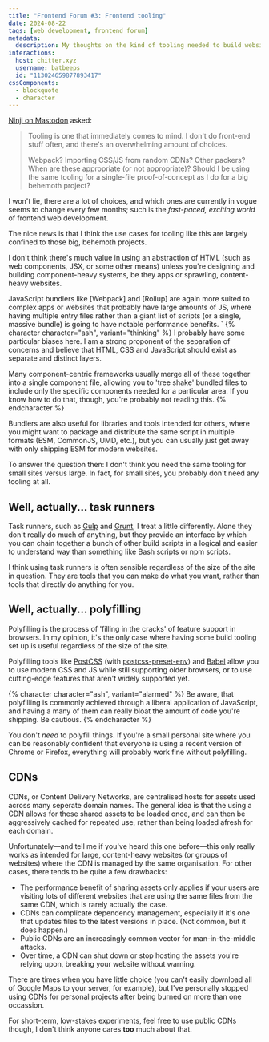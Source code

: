 ```yaml
---
title: "Frontend Forum #3: Frontend tooling"
date: 2024-08-22
tags: [web development, frontend forum]
metadata:
  description: My thoughts on the kind of tooling needed to build websites in 2024.
interactions:
  host: chitter.xyz
  username: batbeeps
  id: "113024659877893417"
cssComponents:
  - blockquote
  - character
---
```


[Ninji on Mastodon](https://wuffs.org/@Ninji) asked:

> Tooling is one that immediately comes to mind. I don't do front-end stuff often, and there's an overwhelming amount of choices.
>
> Webpack? Importing CSS/JS from random CDNs? Other packers? When are these appropriate (or not appropriate)? Should I be using the same tooling for a single-file proof-of-concept as I do for a big behemoth project?

I won't lie, there are a lot of choices, and which ones are currently in vogue seems to change every few months; such is the _fast-paced, exciting world_ of frontend web development.

The nice news is that I think the use cases for tooling like this are largely confined to those big, behemoth projects.

I don't think there's much value in using an abstraction of HTML (such as web components, JSX, or some other means) unless you're designing and building component-heavy systems, be they apps or sprawling, content-heavy websites.

JavaScript bundlers like [Webpack] and [Rollup] are again more suited to complex apps or websites that probably have large amounts of JS, where having multiple entry files rather than a giant list of scripts (or a single, massive bundle) is going to have notable performance benefits.
`
{% character character="ash", variant="thinking" %}
I probably have some particular biases here. I am a strong proponent of the separation of concerns and believe that HTML, CSS and JavaScript should exist as separate and distinct layers.

Many component-centric frameworks usually merge all of these together into a single component file, allowing you to 'tree shake' bundled files to include only the specific components needed for a particular area. If you know how to do that, though, you're probably not reading this.
{% endcharacter %}

Bundlers are also useful for libraries and tools intended for others, where you might want to package and distribute the same script in multiple formats (ESM, CommonJS, UMD, etc.), but you can usually just get away with only shipping ESM for modern websites.

To answer the question then: I don't think you need the same tooling for small sites versus large. In fact, for small sites, you probably don't need any tooling at all.

## Well, actually... task runners

Task runners, such as [Gulp](https://gulpjs.com) and [Grunt](https://gruntjs.com/), I treat a little differently. Alone they don't really do much of anything, but they provide an interface by which you can chain together a bunch of other build scripts in a logical and easier to understand way than something like Bash scripts or npm scripts.

I think using task runners is often sensible regardless of the size of the site in question. They are tools that you can make do what you want, rather than tools that directly do anything for you.

## Well, actually... polyfilling

Polyfilling is the process of 'filling in the cracks' of feature support in browsers. In my opinion, it's the only case where having some build tooling set up is useful regardless of the size of the site.

Polyfilling tools like [PostCSS](https://postcss.org/) (with [postcss-preset-env](https://preset-env.cssdb.org/)) and [Babel](https://babeljs.io/) allow you to use modern CSS and JS while still supporting older browsers, or to use cutting-edge features that aren't widely supported yet.

{% character character="ash", variant="alarmed" %}
Be aware, that polyfilling is commonly achieved through a liberal application of JavaScript, and having a many of them can really bloat the amount of code you're shipping. Be cautious.
{% endcharacter %}

You don't _need_ to polyfill things. If you're a small personal site where you can be reasonably confident that everyone is using a recent version of Chrome or Firefox, everything will probably work fine without polyfilling.

## CDNs

CDNs, or Content Delivery Networks, are centralised hosts for assets used across many seperate domain names. The general idea is that the using a CDN allows for these shared assets to be loaded once, and can then be aggressively cached for repeated use, rather than being loaded afresh for each domain.

Unfortunately—and tell me if you've heard this one before—this only really works as intended for large, content-heavy websites (or groups of websites) where the CDN is managed by the same organisation. For other cases, there tends to be quite a few drawbacks:

- The performance benefit of sharing assets only applies if your users are visiting lots of different websites that are using the same files from the same CDN, which is rarely actually the case.
- CDNs can complicate dependency management, especially if it's one that updates files to the latest versions in place. (Not common, but it does happen.)
- Public CDNs are an increasingly common vector for man-in-the-middle attacks.
- Over time, a CDN can shut down or stop hosting the assets you're relying upon, breaking your website without warning.

There are times when you have little choice (you can't easily download all of Google Maps to your server, for example), but I've personally stopped using CDNs for personal projects after being burned on more than one occassion.

For short-term, low-stakes experiments, feel free to use public CDNs though, I don't think anyone cares **too** much about that.
